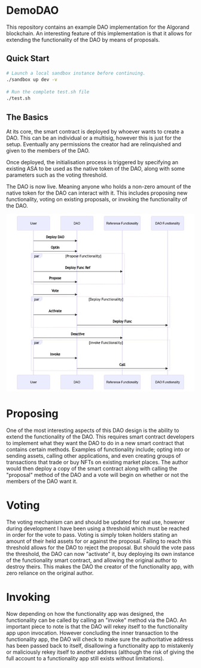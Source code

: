 # DemoDAO

This repository contains an example DAO implementation for the Algorand blockchain. An interesting feature of this implementation is that it allows for extending the functionality of the DAO by means of proposals.

## Quick Start

```sh
# Launch a local sandbox instance before continuing.
./sandbox up dev -v

# Run the complete test.sh file
./test.sh
```

## The Basics

At its core, the smart contract is deployed by whoever wants to create a DAO. This can be an individual or a multisig, however this is just for the setup. Eventually any permissions the creator had are relinquished and given to the members of the DAO.

Once deployed, the initialisation process is triggered by specifying an existing ASA to be used as the native token of the DAO, along with some parameters such as the voting threshold.

The DAO is now live. Meaning anyone who holds a non-zero amount of the native token for the DAO can interact with it. This includes proposing new functionality, voting on existing proposals, or invoking the functionality of the DAO.

![DemoDAO Sequence Diagram](/Mermaid/DemoDAO_Sequence_Diagram.jpeg?raw=true "DemoDAO Sequence Diagram")

# Proposing

One of the most interesting aspects of this DAO design is the ability to extend the functionality of the DAO. This requires smart contract developers to implement what they want the DAO to do in a new smart contract that contains certain methods. Examples of functionality include; opting into or sending assets, calling other applications, and even creating groups of transactions that trade or buy NFTs on existing market places. The author would then deploy a copy of the smart contract along with calling the "proposal" method of the DAO and a vote will begin on whether or not the members of the DAO want it.

# Voting

The voting mechanism can and should be updated for real use, however during development I have been using a threshold which must be reached in order for the vote to pass. Voting is simply token holders stating an amount of their held assets for or against the proposal. Failing to reach this threshold allows for the DAO to reject the proposal. But should the vote pass the threshold, the DAO can now "activate" it, buy deploying its own instance of the functionality smart contract, and allowing the original author to destroy theirs. This makes the DAO the creator of the functionality app, with zero reliance on the original author.

# Invoking

Now depending on how the functionality app was designed, the functionality can be called by calling an "invoke" method via the DAO. An important piece to note is that the DAO will rekey itself to the functionality app upon invocation. However concluding the inner transaction to the functionality app, the DAO will check to make sure the authoritative address has been passed back to itself, disallowing a functionality app to mistakenly or maliciously rekey itself to another address (although the risk of giving the full account to a functionality app still exists without limitations).

